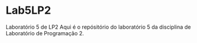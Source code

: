 # Lab5LP2
Laboratório 5 de LP2
Aqui é o repósitório do laboratório 5 da disciplina de Laboratório de Programação 2.
